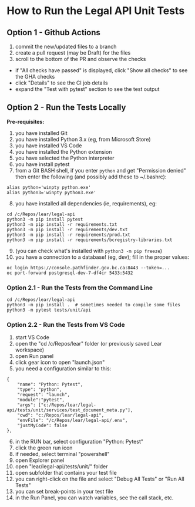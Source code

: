 # How to Run the Legal API Unit Tests

## Option 1 - Github Actions
1. commit the new/updated files to a branch
2. create a pull request (may be Draft) for the files
3. scroll to the bottom of the PR and observe the checks
  - if "All checks have passed" is displayed, click "Show all checks" to see the GHA checks
  - click "Details" to see the CI job details
  - expand the "Test with pytest" section to see the test output
  
## Option 2 - Run the Tests Locally

**Pre-requisites:**
1. you have installed Git
2. you have installed Python 3.x (eg, from Microsoft Store)
3. you have installed VS Code
4. you have installed the Python extension
5. you have selected the Python interpreter
6. you have install pytest
7. from a Git BASH shell, if you enter `python` and get "Permission denied" then enter the following (and possibly add these to ~/.bashrc):
  ```
  alias python='winpty python.exe'
  alias python3='winpty python3.exe'
  ```
 
8. you have installed all dependencies (ie, requirements), eg:
  ```
  cd /c/Repos/lear/legal-api
  python3 -m pip install pytest
  python3 -m pip install -r requirements.txt
  python3 -m pip install -r requirements/dev.txt
  python3 -m pip install -r requirements/prod.txt
  python3 -m pip install -r requirements/bcregistry-libraries.txt
  ```
9. (you can check what's installed with `python3 -m pip freeze`)
10. you have a connection to a database! (eg, dev); fill in the proper values:
  ```
  oc login https://console.pathfinder.gov.bc.ca:8443 --token=...
  oc port-forward postgresql-dev-7-df4cr 5433:5432
  ```

### Option 2.1 - Run the Tests from the Command Line
```
cd /c/Repos/lear/legal-api
python3 -m pip install .  # sometimes needed to compile some files
python3 -m pytest tests/unit/api
```

### Option 2.2 - Run the Tests from VS Code
1. start VS Code
2. open the "cd /c/Repos/lear" folder (or previously saved Lear workspace)
3. open Run panel
4. click gear icon to open "launch.json"
5. you need a configuration similar to this:
```
{
    "name": "Python: Pytest",
    "type": "python",
    "request": "launch",
    "module":"pytest",
    "args": ["c:/Repos/lear/legal-api/tests/unit/services/test_document_meta.py"],
    "cwd": "c:/Repos/lear/legal-api",
    "envFile": "/c/Repos/lear/legal-api/.env",
    "justMyCode": false
},
```
6. in the RUN bar, select configuration "Python: Pytest"
7. click the green run icon
8. if needed, select terminal "powershell"
9. open Explorer panel
10. open "lear/legal-api/tests/unit/" folder
11. open subfolder that contains your test file
12. you can right-click on the file and select "Debug All Tests" or "Run All Tests"
13. you can set break-points in your test file
14. in the Run Panel, you can watch variables, see the call stack, etc.
